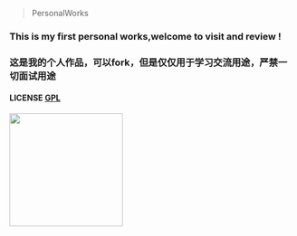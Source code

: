 
> PersonalWorks

### This is my first personal works,welcome to visit and review !

### 这是我的个人作品，可以fork，但是仅仅用于学习交流用途，严禁一切面试用途

#### LICENSE [GPL](https://github.com/Yangfan2016/PersonalWorks/blob/master/LICENSE)

<img src="./work001/images/7.jpg/" width="200" height="auto" />

